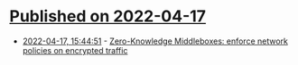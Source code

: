 # [Published on 2022-04-17](index.md)

* [2022-04-17, 15:44:51](https://news.ycombinator.com/item?id=31061628) - [Zero-Knowledge Middleboxes: enforce network policies on encrypted traffic](https://eprint.iacr.org/2021/1022)
